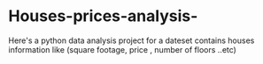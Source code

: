 # Houses-prices-analysis-
Here's a python data analysis project for a dateset contains houses information like (square footage, price , number of floors ..etc)
